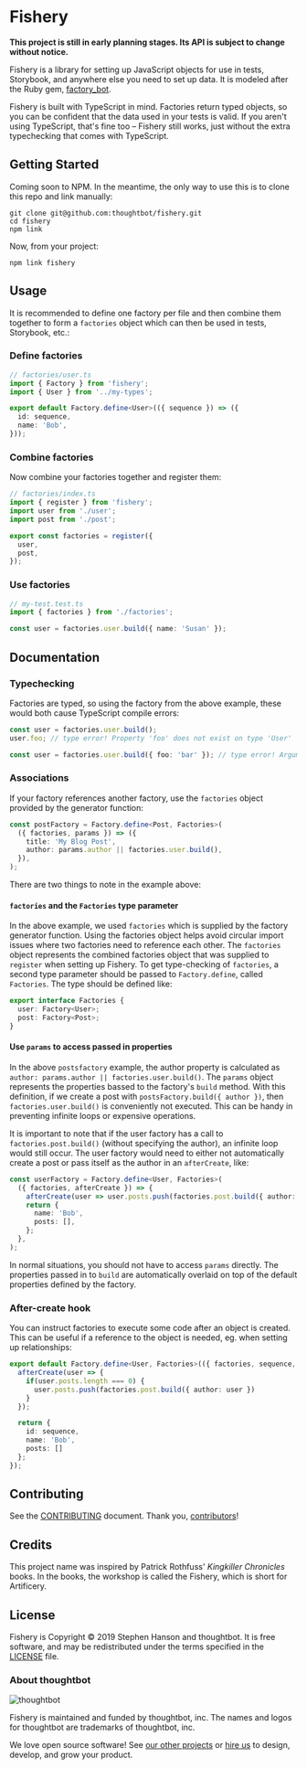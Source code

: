 # Fishery

**This project is still in early planning stages. Its API is subject to change without notice.**

Fishery is a library for setting up JavaScript objects for use in tests, Storybook, and anywhere else you need to set up data. It is modeled after the Ruby gem, [factory_bot][factory_bot].

Fishery is built with TypeScript in mind. Factories return typed objects, so you can be confident that the data used in your tests is valid. If you aren't using TypeScript, that's fine too – Fishery still works, just without the extra typechecking that comes with TypeScript.

## Getting Started

Coming soon to NPM. In the meantime, the only way to use this is to clone this repo and link manually:

```
git clone git@github.com:thoughtbot/fishery.git
cd fishery
npm link
```

Now, from your project:

```
npm link fishery
```

## Usage

It is recommended to define one factory per file and then combine them together to form a `factories` object which can then be used in tests, Storybook, etc.:

### Define factories

```typescript
// factories/user.ts
import { Factory } from 'fishery';
import { User } from '../my-types';

export default Factory.define<User>(({ sequence }) => ({
  id: sequence,
  name: 'Bob',
}));
```

### Combine factories

Now combine your factories together and register them:

```typescript
// factories/index.ts
import { register } from 'fishery';
import user from './user';
import post from './post';

export const factories = register({
  user,
  post,
});
```

### Use factories

```typescript
// my-test.test.ts
import { factories } from './factories';

const user = factories.user.build({ name: 'Susan' });
```

## Documentation

### Typechecking

Factories are typed, so using the factory from the above example, these would both cause TypeScript compile errors:

```typescript
const user = factories.user.build();
user.foo; // type error! Property 'foo' does not exist on type 'User'
```

```typescript
const user = factories.user.build({ foo: 'bar' }); // type error! Argument of type '{ foo: string; }' is not assignable to parameter of type 'Partial<User>'.
```

### Associations

If your factory references another factory, use the `factories` object provided by the generator function:

```typescript
const postFactory = Factory.define<Post, Factories>(
  ({ factories, params }) => ({
    title: 'My Blog Post',
    author: params.author || factories.user.build(),
  }),
);
```

There are two things to note in the example above:

#### `factories` and the `Factories` type parameter

In the above example, we used `factories` which is supplied by the factory generator function. Using the factories object helps avoid circular import issues where two factories need to reference each other. The `factories` object represents the combined factories object that was supplied to `register` when setting up Fishery. To get type-checking of `factories`, a second type parameter should be passed to `Factory.define`, called `Factories`. The type should be defined like:

```typescript
export interface Factories {
  user: Factory<User>;
  post: Factory<Post>;
}
```

#### Use `params` to access passed in properties

In the above `postsfactory` example, the author property is calculated as `author: params.author || factories.user.build()`. The `params` object represents the properties bassed to the factory's `build` method. With this definition, if we create a post with `postsFactory.build({ author })`, then `factories.user.build()` is conveniently not executed. This can be handy in preventing infinite loops or expensive operations. 

It is important to note that if the user factory has a call to `factories.post.build()` (without specifying the author), an infinite loop would still occur. The user factory would need to either not automatically create a post or pass itself as the author in an `afterCreate`, like:

```typescript
const userFactory = Factory.define<User, Factories>(
  ({ factories, afterCreate }) => {
    afterCreate(user => user.posts.push(factories.post.build({ author: user })));
    return {
      name: 'Bob',
      posts: [],
    };
  },
);
```
In normal situations, you should not have to access `params` directly. The properties passed in to `build` are automatically overlaid on top of the default properties defined by the factory.

### After-create hook

You can instruct factories to execute some code after an object is created. This can be useful if a reference to the object is needed, eg. when setting up relationships:

```typescript
export default Factory.define<User, Factories>(({ factories, sequence, afterCreate }) => {
  afterCreate(user => {
    if(user.posts.length === 0) {
      user.posts.push(factories.post.build({ author: user })
    }
  });

  return {
    id: sequence,
    name: 'Bob',
    posts: []
  };
});
```

## Contributing

See the [CONTRIBUTING] document.
Thank you, [contributors]!

[CONTRIBUTING]: CONTRIBUTING.md
[contributors]: https://github.com/thoughtbot/templates/graphs/contributors

## Credits

This project name was inspired by Patrick Rothfuss' _Kingkiller Chronicles_ books. In the books, the workshop is called the Fishery, which is short for Artificery.

## License

Fishery is Copyright © 2019 Stephen Hanson and thoughtbot. It is free
software, and may be redistributed under the terms specified in the
[LICENSE](/LICENSE) file.

### About thoughtbot

![thoughtbot](https://presskit.thoughtbot.com/images/thoughtbot-logo-for-readmes.svg)

Fishery is maintained and funded by thoughtbot, inc.
The names and logos for thoughtbot are trademarks of thoughtbot, inc.

We love open source software!
See [our other projects][community] or
[hire us][hire] to design, develop, and grow your product.

[community]: https://thoughtbot.com/community?utm_source=github
[hire]: https://thoughtbot.com/hire-us?utm_source=github
[factory_bot]: https://github.com/thoughtbot/factory_bot
